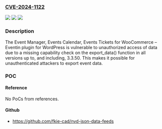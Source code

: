 ### [CVE-2024-1122](https://cve.mitre.org/cgi-bin/cvename.cgi?name=CVE-2024-1122)
![](https://img.shields.io/static/v1?label=Product&message=Event%20Manager%2C%20Events%20Calendar%2C%20Events%20Tickets%20for%20WooCommerce%20%E2%80%93%20Eventin&color=blue)
![](https://img.shields.io/static/v1?label=Version&message=*%3C%3D%203.3.50%20&color=brighgreen)
![](https://img.shields.io/static/v1?label=Vulnerability&message=CWE-862%20Missing%20Authorization&color=brighgreen)

### Description

The Event Manager, Events Calendar, Events Tickets for WooCommerce – Eventin plugin for WordPress is vulnerable to unauthorized access of data due to a missing capability check on the export_data() function in all versions up to, and including, 3.3.50. This makes it possible for unauthenticated attackers to export event data.

### POC

#### Reference
No PoCs from references.

#### Github
- https://github.com/fkie-cad/nvd-json-data-feeds

